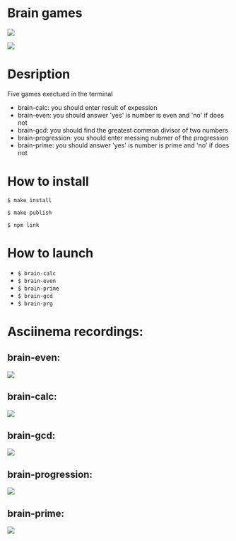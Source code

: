 # Brain games
<a href="https://codeclimate.com/github/codeclimate/codeclimate/maintainability"><img src="https://api.codeclimate.com/v1/badges/a99a88d28ad37a79dbf6/maintainability" /></a>

[![](https://github.com/uzoc11/frontend-project-lvl1/workflows/zhenya/badge.svg)](https://github.com/uzoc11/frontend-project-lvl1/actions)

# Desription
Five games exectued in the terminal
- brain-calc: you should enter result of expession
- brain-even: you should answer 'yes' is number is even and 'no' if does not
- brain-gcd: you should find the greatest common divisor of two numbers
- brain-progression: you should enter messing nubmer of the progression
- brain-prime: you should answer 'yes' is number is prime and 'no' if does not

# How to install
` $ make install `

` $ make publish `

` $ npm link `

# How to launch
- ` $ brain-calc `
- ` $ brain-even `
- ` $ brain-prime `
- ` $ brain-gcd `
- ` $ brain-prg `


# Asciinema recordings:
## brain-even:

<a href="https://asciinema.org/a/ceCbK4YUe1cLzuJxz2TGCoRqa" target="_blank"><img src="https://asciinema.org/a/ceCbK4YUe1cLzuJxz2TGCoRqa.svg" /></a>

## brain-calc:
<a href="https://asciinema.org/a/rjuhuNJdqB6xUHQGsQnKDhK4V" target="_blank"><img src="https://asciinema.org/a/rjuhuNJdqB6xUHQGsQnKDhK4V.svg" /></a>

## brain-gcd:

<a href="https://asciinema.org/a/HPgTjWCzPMntMp2qMbxi6arU9" target="_blank"><img src="https://asciinema.org/a/HPgTjWCzPMntMp2qMbxi6arU9.svg" /></a>

## brain-progression:

<a href="https://asciinema.org/a/JgybQoY1bzvBflPkrANkWPOKM" target="_blank"><img src="https://asciinema.org/a/JgybQoY1bzvBflPkrANkWPOKM.svg" /></a>

## brain-prime:

<a href="https://asciinema.org/a/0nBLqINnijCaOWxulcFmYaCc1" target="_blank"><img src="https://asciinema.org/a/0nBLqINnijCaOWxulcFmYaCc1.svg" /></a>
